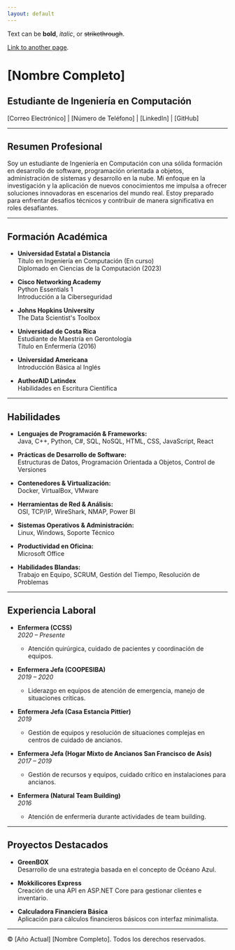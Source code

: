 ```yaml
---
layout: default
---
```


Text can be **bold**, _italic_, or ~~strikethrough~~.

[Link to another page](./another-page.html).

# [Nombre Completo]

## Estudiante de Ingeniería en Computación

[Correo Electrónico] | [Número de Teléfono] | [LinkedIn] | [GitHub]

---

## Resumen Profesional

Soy un estudiante de Ingeniería en Computación con una sólida formación en desarrollo de software, programación orientada a objetos, administración de sistemas y desarrollo en la nube. Mi enfoque en la investigación y la aplicación de nuevos conocimientos me impulsa a ofrecer soluciones innovadoras en escenarios del mundo real. Estoy preparado para enfrentar desafíos técnicos y contribuir de manera significativa en roles desafiantes.

---

## Formación Académica

- **Universidad Estatal a Distancia**  
  Título en Ingeniería en Computación (En curso)  
  Diplomado en Ciencias de la Computación (2023)

- **Cisco Networking Academy**  
  Python Essentials 1  
  Introducción a la Ciberseguridad

- **Johns Hopkins University**  
  The Data Scientist's Toolbox

- **Universidad de Costa Rica**  
  Estudiante de Maestría en Gerontología  
  Título en Enfermería (2016)

- **Universidad Americana**  
  Introducción Básica al Inglés

- **AuthorAID Latindex**  
  Habilidades en Escritura Científica

---

## Habilidades

- **Lenguajes de Programación & Frameworks:**  
  Java, C++, Python, C#, SQL, NoSQL, HTML, CSS, JavaScript, React

- **Prácticas de Desarrollo de Software:**  
  Estructuras de Datos, Programación Orientada a Objetos, Control de Versiones

- **Contenedores & Virtualización:**  
  Docker, VirtualBox, VMware

- **Herramientas de Red & Análisis:**  
  OSI, TCP/IP, WireShark, NMAP, Power BI

- **Sistemas Operativos & Administración:**  
  Linux, Windows, Soporte Técnico

- **Productividad en Oficina:**  
  Microsoft Office

- **Habilidades Blandas:**  
  Trabajo en Equipo, SCRUM, Gestión del Tiempo, Resolución de Problemas

---

## Experiencia Laboral

- **Enfermera (CCSS)**  
  *2020 – Presente*  
  - Atención quirúrgica, cuidado de pacientes y coordinación de equipos.

- **Enfermera Jefa (COOPESIBA)**  
  *2019 – 2020*  
  - Liderazgo en equipos de atención de emergencia, manejo de situaciones críticas.

- **Enfermera Jefa (Casa Estancia Pittier)**  
  *2019*  
  - Gestión de equipos y resolución de situaciones complejas en centros de cuidado de ancianos.

- **Enfermera Jefa (Hogar Mixto de Ancianos San Francisco de Asís)**  
  *2017 – 2019*  
  - Gestión de recursos y equipos, cuidado crítico en instalaciones para ancianos.

- **Enfermera (Natural Team Building)**  
  *2016*  
  - Atención de enfermería durante actividades de team building.

---

## Proyectos Destacados

- **GreenBOX**  
  Desarrollo de una estrategia basada en el concepto de Océano Azul.

- **Mokkilicores Express**  
  Creación de una API en ASP.NET Core para gestionar clientes e inventario.

- **Calculadora Financiera Básica**  
  Aplicación para cálculos financieros básicos con interfaz minimalista.

---

© [Año Actual] [Nombre Completo]. Todos los derechos reservados.
